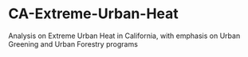 # CA-Extreme-Urban-Heat
Analysis on Extreme Urban Heat in California, with emphasis on Urban Greening and Urban Forestry programs
